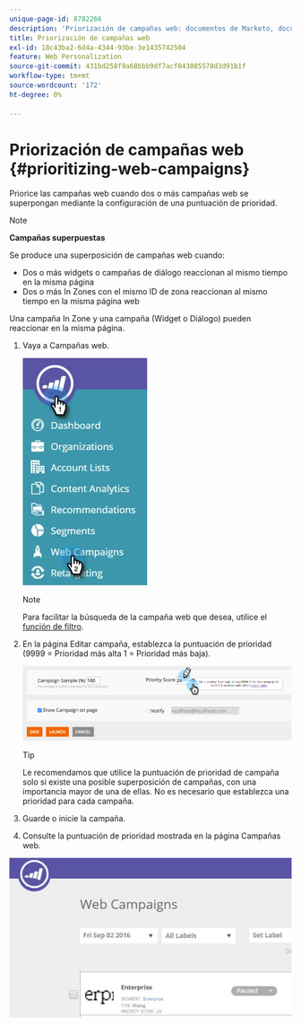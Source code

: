 ```yaml
---
unique-page-id: 8782266
description: 'Priorización de campañas web: documentos de Marketo, documentación del producto'
title: Priorización de campañas web
exl-id: 18c43ba2-6d4a-4344-93be-3e1435742504
feature: Web Personalization
source-git-commit: 431bd258f9a68bbb9df7acf043085578d3d91b1f
workflow-type: tm+mt
source-wordcount: '172'
ht-degree: 0%

---
```


# Priorización de campañas web {#prioritizing-web-campaigns}

Priorice las campañas web cuando dos o más campañas web se superpongan mediante la configuración de una puntuación de prioridad.

>[!NOTE]
>
>**Campañas superpuestas**
>
>Se produce una superposición de campañas web cuando:
>
>* Dos o más widgets o campañas de diálogo reaccionan al mismo tiempo en la misma página
>* Dos o más In Zones con el mismo ID de zona reaccionan al mismo tiempo en la misma página web
>
>Una campaña In Zone y una campaña (Widget o Diálogo) pueden reaccionar en la misma página.

1. Vaya a Campañas web.

   ![](assets/web-campaigns-hand-6.jpg)

   >[!NOTE]
   >
   >Para facilitar la búsqueda de la campaña web que desea, utilice el [función de filtro](/help/marketo/product-docs/web-personalization/working-with-web-campaigns/filter-web-campaigns.md).

1. En la página Editar campaña, establezca la puntuación de prioridad (9999 = Prioridad más alta 1 = Prioridad más baja).

   ![](assets/image2015-7-9-20-3a20-3a58.png)

   >[!TIP]
   >
   >Le recomendamos que utilice la puntuación de prioridad de campaña solo si existe una posible superposición de campañas, con una importancia mayor de una de ellas. No es necesario que establezca una prioridad para cada campaña.

1. Guarde o inicie la campaña.

1. Consulte la puntuación de prioridad mostrada en la página Campañas web.

![](assets/web-campaign-priority-score.jpg)
